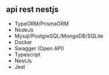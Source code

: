 ## api rest nestjs

 - TypeORM/PrismaORM
 - NodeJs
 - Mysql/PostgreSQL/MongoDB/SQLite
 - Docker
 - Swagger (Open API)
 - Typescript
 - NestJs
 - Jest
